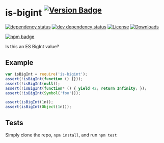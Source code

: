 # is-bigint <sup>[![Version Badge][2]][1]</sup>

[![dependency status][5]][6]
[![dev dependency status][7]][8]
[![License][license-image]][license-url]
[![Downloads][downloads-image]][downloads-url]

[![npm badge][11]][1]

Is this an ES BigInt value?

## Example

```js
var isBigInt = require('is-bigint');
assert(!isBigInt(function () {}));
assert(!isBigInt(null));
assert(!isBigInt(function* () { yield 42; return Infinity; });
assert(!isBigInt(Symbol('foo')));

assert(isBigInt(1n));
assert(isBigInt(Object(1n)));
```

## Tests

Simply clone the repo, `npm install`, and run `npm test`

[1]: https://npmjs.org/package/is-bigint

[2]: https://versionbadg.es/inspect-js/is-bigint.svg

[5]: https://david-dm.org/inspect-js/is-bigint.svg

[6]: https://david-dm.org/inspect-js/is-bigint

[7]: https://david-dm.org/inspect-js/is-bigint/dev-status.svg

[8]: https://david-dm.org/inspect-js/is-bigint#info=devDependencies

[11]: https://nodei.co/npm/is-bigint.png?downloads=true&stars=true

[license-image]: https://img.shields.io/npm/l/is-bigint.svg

[license-url]: LICENSE

[downloads-image]: https://img.shields.io/npm/dm/is-bigint.svg

[downloads-url]: https://npm-stat.com/charts.html?package=is-bigint
